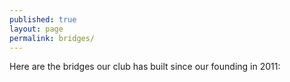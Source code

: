 ```yaml
---
published: true
layout: page
permalink: bridges/
---
```


Here are the bridges our club has built since our founding in 2011:
